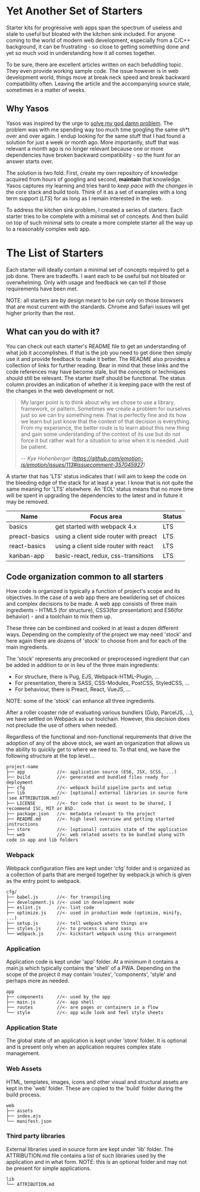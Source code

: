 Yet Another Set of Starters
===========================
Starter kits for progressive web apps span the spectrum of useless and stale to useful but bloated with the kitchen sink included. For anyone coming to the world of modern web development, especially from a C/C++ background, it can be frustrating - so close to getting something done and yet so much void in understanding how it all comes together.

To be sure, there are excellent articles written on each befuddling topic. They even provide working sample code. The issue however is in web development world, things move at break neck speed and break backward compatibility often. Leaving the article and the accompanying source stale, sometimes in a matter of weeks.

Why Yasos
---------
Yasos was inspired by the urge to [solve my god damn problem](https://mxstbr.blog/2017/02/creating-open-source-projects/). The problem was with me spending way too much time googling the same sh\*t over and over again. I endup looking for the same stuff that I had found a solution for just a week or month ago. More importantly, stuff that was relevant a month ago is no longer relevant because one or more dependencies have broken backward compatibility - so the hunt for an answer starts over.

The solution is two fold. First, create my own repository of knowledge acquired from hours of googling and second, **maintain** that knowledge. Yasos captures my learning and tries hard to *keep pace with the changes* in the core stack and build tools. Think of it as a set of examples with a long term support (*LTS*) for as long as I remain interested in the web.

To address the kitchen sink problem, I created a series of starters. Each starter tries to be complete with a minimal set of concepts. And then build on top of such minimal sets to create a more complete starter all the way up to a reasonably complex web app.

The List of Starters
====================
Each starter will ideally contain a minimal set of concepts required to get a job done. There are tradeoffs. I want each to be useful but not bloated or overwhelming. Only with usage and feedback we can tell if those requirements have been met.

NOTE: all starters are by design meant to be run only on those browsers that are most current with the standards. Chrome and Safari issues will get higher priority than the rest.

What can you do with it?
------------------------
You can check out each starter's README file to get an understanding of what job it accomplishes. If that is the job you need to get done then simply use it and provide feedback to make it better. The README also provides a collection of links for further reading. Bear in mind that these links and the code references may have become stale, but the concepts or techniques should still be relevant. The starter itself should be functional. The status column provides an indication of whether it is keeping pace with the rest of the changes in the web development or not.

> My larger point is to think about why we chose to use a library, framework,
> or pattern. Sometimes we create a problem for ourselves just so we can try
> something new. That is perfectly fine and its how we learn but just know that
> the context of that decision is everything. From my experience, the better
> route is to learn about this new thing and gain some understanding of the
> context of its use but do not force it but rather wait for a situation to
> arise when it is needed. Just be patient.
>
> -- <cite>Kye Hohenberger (https://github.com/emotion-js/emotion/issues/113#issuecomment-357045927)</cite>

A starter that has 'LTS' status indicates that I will aim to keep the code on the bleeding edge of the stack for at least a year. I know that is not quite the same meaning for 'LTS' elsewhere. An 'EOL' status means that no more time will be spent in upgrading the dependencies to the latest and in future it may be removed.

| Name           | Focus area                                     | Status |
|----------------|------------------------------------------------|--------|
| basics         | get started with webpack 4.x                   | LTS    |
| preact-basics  | using a client side router with preact         | LTS    |
| react-basics   | using a client side router with react          | LTS    |
| kanban-app     | basic-react, redux, css-transitions            | LTS    |

Code organization common to all starters
----------------------------------------
How code is organized is typically a function of project's scope and its objectives. In the case of a web app there are bewildering set of choices and complex decisions to be made. A web app consists of three main ingredients - HTML5 (for structure), CSS3(for presentation) and ES6(for behavior) - and a toolchain to mix them up.

These three can be combined and cooked in at least a dozen different ways. Depending on the complexity of the project we may need 'stock' and here again there are dozens of 'stock' to choose from and for each of the main ingredients.

The 'stock' represents any precooked or preprocessed ingredient that can be added in addition to or in lieu of the three main ingredients:

- For structure, there is Pug, EJS, Webpack-HTML-Plugin, ...
- For presentation, there is SASS, CSS-Modules, PostCSS, StyledCSS, ...
- For behaviour, there is Preact, React, VueJS, ...

NOTE: some of the 'stock' can enhance all three ingredients.

After a roller coaster ride of evaluating various bundlers (Gulp, ParcelJS, ...), we have settled on Webpack as our toolchain. However, this decision does not preclude the use of others  when needed.

Regardless of the functional and non-functional requirements that drive the adoption of any of the above stock, we want an organization that allows us the ability to quickly get to where we need to. To that end, we have the following structure at the top level...

```console
project-name
├── app            //<- application source (ES6, JSX, SCSS, ...)
├── build          //<- generated and bundled files ready for deployment
├── cfg            //<- webpack build pipeline parts and setup
├── lib            //<- [optional] external libraries in source form (see ATTRIBUTION.md)
├── LICENSE        //<- for code that is meant to be shared, I recommend ISC, MIT or BSD.
├── package.json   //<- metadata relevant to the project
├── README.md      //<- high level overview and getting started instructions
├── store          //<- [optional] contains state of the application
└── web            //<- web related assets to be bundled along with code in app and lib folders
```

### Webpack ###
Webpack configuration files are kept under 'cfg' folder and is organized as a collection of parts that are merged together by webpack.js which is given as the entry point to webpack.

```console
cfg/
├── babel.js       //<- for transpiling
├── development.js //<- used in development mode
├── eslint.js      //<- lint code
├── optimize.js    //<- used in production mode (optimize, minify, ...)
├── setup.js       //<- tell webpack where things are
├── styles.js      //<- to process css and sass
└── webpack.js     //<- kickstart webpack using this arrangement
```

### Application ###
Application code is kept under 'app' folder. At a minimum it contains a main.js which typically contains the 'shell' of a PWA. Depending on the scope of the project it may contain 'routes', 'components', 'style' and perhaps more as needed.

```console
app
├── components     //<- used by the app
├── main.js        //<- app shell
├── routes         //<- are pages or containers in a flow
└── style          //<- app wide look and feel style sheets
```
### Application State ###
The global state of an application is kept under 'store' folder. It is optional and is present only when an application requires complex state management.

### Web Assets ###
HTML, templates, images, icons and other visual and structural assets are kept in the 'web' folder. These are copied to the 'build' folder during the build process.

```console
web
├── assets
├── index.ejs
└── manifest.json
```

### Third party libraries ###
External libraries used in source form are kept under 'lib' folder. The ATTRIBUTION.md file contains a list of such libraries used by the application and in what form. NOTE: this is an optional folder and may not be present for simple applications.

```console
lib
└── ATTRIBUTION.md
```
